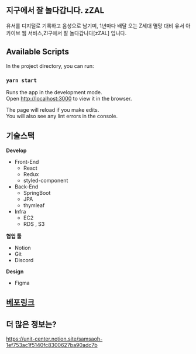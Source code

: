 
## 지구에서 잘 놀다갑니다. zZAL

유서를 디지털로 기록하고 음성으로 남기며,
1년마다 배달 오는 Z세대 멸망 대비 유서 아카이브 웹 서비스,Zl구에서 잘 놀다갑니다[zZAL] 입니다.

## Available Scripts

In the project directory, you can run:

### `yarn start`

Runs the app in the development mode.\
Open [http://localhost:3000](http://localhost:3000) to view it in the browser.

The page will reload if you make edits.\
You will also see any lint errors in the console.

## 기술스택

**Develop**

- Front-End
    - React
    - Redux
    - styled-component
- Back-End
    - SpringBoot
    - JPA
    - thymleaf
- Infra
    - EC2
    - RDS , S3

**협업 툴**

- Notion
- Git
- Discord

**Design**

- Figma

## [베포링크](https://z-zal-front.vercel.app/)

## 더 많은 정보는?
https://unit-center.notion.site/samsaoh-1ef753ac1f5140fc8300627ba90adc7b
